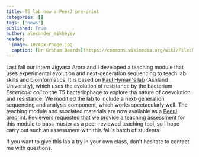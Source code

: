 ```yaml
---
title: T5 lab now a PeerJ pre-print
categories: []
tags: ['news']
published: True
author: alexander_mikheyev
header:
  image: 1024px-Phage.jpg
  caption: [Dr Graham Beards](https://commons.wikimedia.org/wiki/File:Phage.jpg)
---
```


Last fall our intern Jigyasa Arora and I developed a teaching module that uses experimental evolution and next-generation sequencing to teach lab skills and bioinformatics. It is based on [Paul Hyman's lab](http://www.ncbi.nlm.nih.gov/pmc/articles/PMC3895413) (Ashland University), which uses the evolution of resistance by the bacterium *Escerichia coli* to the T5 bacteriophage to explore tha nature of coevolution and resistance. We modified the lab to include a next-generation sequencing and analysis component, which works spectacularly well. The teaching module and ssociated materials are now available as a [PeerJ preprint](https://peerj.com/manuscripts/6635/). Reviewers  requested that we provide a teaching assessment for this module to pass muster as a peer-reviewed teaching tool, so I hope carry out such an assessment with this fall's batch of students. 

If you want to give this lab a try in your own class, don't hesitate to contact me with questions.
